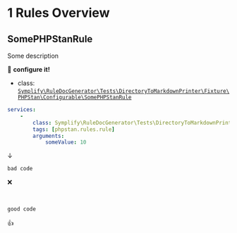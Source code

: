 # 1 Rules Overview

## SomePHPStanRule

Some description

:wrench: **configure it!**

- class: [`Symplify\RuleDocGenerator\Tests\DirectoryToMarkdownPrinter\Fixture\PHPStan\Configurable\SomePHPStanRule`](/Fixture/PHPStan/Configurable/SomePHPStanRule.php)

```yaml
services:
    -
        class: Symplify\RuleDocGenerator\Tests\DirectoryToMarkdownPrinter\Fixture\PHPStan\Configurable\SomePHPStanRule
        tags: [phpstan.rules.rule]
        arguments:
            someValue: 10
```

↓

```php
bad code
```

:x:

<br>

```php
good code
```

:+1:

<br>
